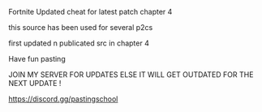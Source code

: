 Fortnite Updated cheat for latest patch chapter 4

this source has been used for several p2cs

first updated n publicated src in chapter 4

Have fun pasting

JOIN MY SERVER FOR UPDATES ELSE IT WILL GET OUTDATED FOR THE NEXT UPDATE ! 
 
https://discord.gg/pastingschool

